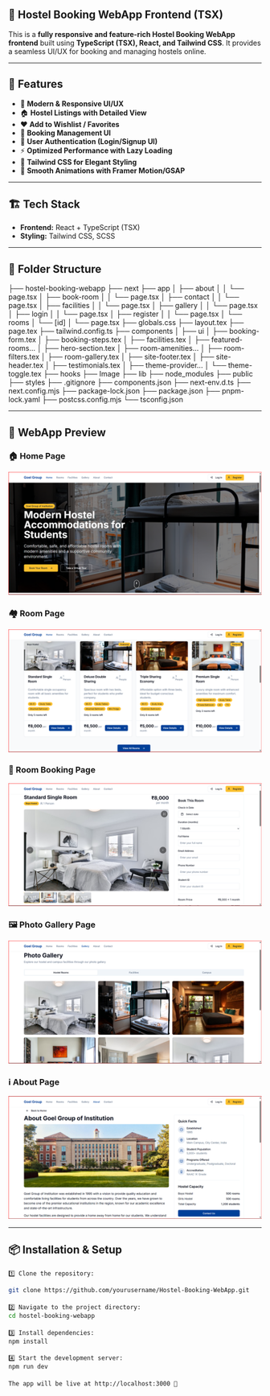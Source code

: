## 🏨 Hostel Booking WebApp Frontend (TSX)

This is a **fully responsive and feature-rich Hostel Booking WebApp frontend** built using **TypeScript (TSX), React, and Tailwind CSS**. It provides a seamless UI/UX for booking and managing hostels online.

---

## 🚀 Features
- 🌟 **Modern & Responsive UI/UX**  
- 🏠 **Hostel Listings with Detailed View**   
- ❤️ **Add to Wishlist / Favorites**  
- 📅 **Booking Management UI**  
- 🔐 **User Authentication (Login/Signup UI)**   
- ⚡ **Optimized Performance with Lazy Loading**  
- 🎨 **Tailwind CSS for Elegant Styling**  
- 🔄 **Smooth Animations with Framer Motion/GSAP**  

---

## 🏗️ Tech Stack
- **Frontend:** React + TypeScript (TSX)  
- **Styling:** Tailwind CSS, SCSS   
  

---

## 📂 Folder Structure

├── hostel-booking-webapp
├── next
├── app
│   ├── about
│   │   └── page.tsx
│   ├── book-room
│   │   └── page.tsx
│   ├── contact
│   │   └── page.tsx
│   ├── facilities
│   │   └── page.tsx
│   ├── gallery
│   │   └── page.tsx
│   ├── login
│   │   └── page.tsx
│   ├── register
│   │   └── page.tsx
│   └── rooms
│       └── [id]
│           └── page.tsx
├── globals.css
├── layout.tex
├── page.tex
├── tailwind.config.ts
├── components
│   ├── ui
│   ├── booking-form.tex
│   ├── booking-steps.tex
│   ├── facilities.tex
│   ├── featured-rooms...
│   ├── hero-section.tex
│   ├── room-amenities...
│   ├── room-filters.tex
│   ├── room-gallery.tex
│   ├── site-footer.tex
│   ├── site-header.tex
│   ├── testimonials.tex
│   ├── theme-provider...
│   └── theme-toggle.tex
├── hooks
├── Image
├── lib
├── node_modules
├── public
├── styles
├── .gitignore
├── components.json
├── next-env.d.ts
├── next.config.mjs
├── package-lock.json
├── package.json
├── pnpm-lock.yaml
├── postcss.config.mjs
└── tsconfig.json

---

## 📸 WebApp Preview  

### 🏠 Home Page  
![Home Page](https://github.com/rahulpatel51/Hostel-Booking---WebApp/blob/main/Image/Home.png?raw=true)  

### 🏘 Room Page  
![Room Page](https://github.com/rahulpatel51/Hostel-Booking---WebApp/blob/main/Image/Room.png?raw=true)  

### 🏨 Room Booking Page  
![Room Booking Page](https://github.com/rahulpatel51/Hostel-Booking---WebApp/blob/main/Image/Booking.png?raw=true)  

### 🖼️ Photo Gallery Page  
![Photo Gallery Page](https://github.com/rahulpatel51/Hostel-Booking---WebApp/blob/main/Image/Photo%20Gallery.png?raw=true)  

### ℹ️ About Page  
![About Page](https://github.com/rahulpatel51/Hostel-Booking---WebApp/blob/main/Image/About.png?raw=true)  


---

## 📦 Installation & Setup
```sh
1️⃣ Clone the repository:  

git clone https://github.com/yourusername/Hostel-Booking-WebApp.git

2️⃣ Navigate to the project directory:
cd hostel-booking-webapp

3️⃣ Install dependencies:
npm install

4️⃣ Start the development server:
npm run dev

The app will be live at http://localhost:3000 🎉




